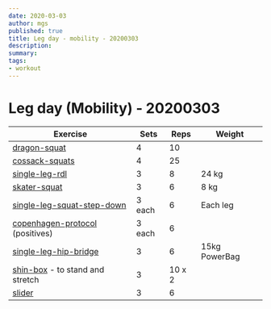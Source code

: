 ```yaml
---
date: 2020-03-03
author: mgs
published: true
title: Leg day - mobility - 20200303
description: 
summary: 
tags: 
- workout
---
```

# Leg day (Mobility) - 20200303
|Exercise |Sets  |Reps  |  Weight|
|--|--|--|--|
|[dragon-squat](/dragon-squats)|4|10||
|[cossack-squats](/cossack-squats)|4|25||
|[single-leg-rdl](/single-leg-rdl)|3|8|24 kg|
|[skater-squat](/skater-squat)|3|6|8 kg|
|[single-leg-squat-step-down](/single-leg-squat-step-down)|3 each|6|Each leg
|[copenhagen-protocol](/copenhagen-protocol) (positives)|3 each|6
|[single-leg-hip-bridge](/single-leg-hip-bridge)|3|6|15kg PowerBag
|[shin-box](/shin-box) - to stand and stretch|3|10 x 2
|[slider](/slider)|3|6||
<!--stackedit_data:
eyJoaXN0b3J5IjpbLTcyNjA0MzQ2MSwtMTkxNzQ1ODMxOV19
-->